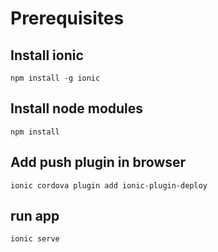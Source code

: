 # Prerequisites
## Install ionic
```
npm install -g ionic
```
## Install node modules
```
npm install
```
## Add push plugin in browser
```
ionic cordova plugin add ionic-plugin-deploy
```
## run app

```
ionic serve
```
